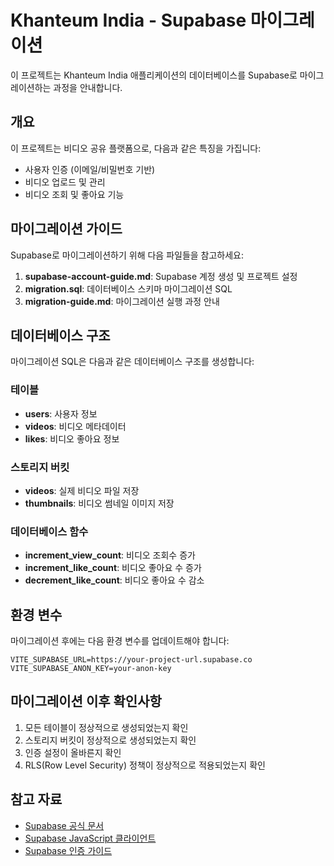 # Khanteum India - Supabase 마이그레이션

이 프로젝트는 Khanteum India 애플리케이션의 데이터베이스를 Supabase로 마이그레이션하는 과정을 안내합니다.

## 개요

이 프로젝트는 비디오 공유 플랫폼으로, 다음과 같은 특징을 가집니다:

- 사용자 인증 (이메일/비밀번호 기반)
- 비디오 업로드 및 관리
- 비디오 조회 및 좋아요 기능

## 마이그레이션 가이드

Supabase로 마이그레이션하기 위해 다음 파일들을 참고하세요:

1. **supabase-account-guide.md**: Supabase 계정 생성 및 프로젝트 설정
2. **migration.sql**: 데이터베이스 스키마 마이그레이션 SQL
3. **migration-guide.md**: 마이그레이션 실행 과정 안내

## 데이터베이스 구조

마이그레이션 SQL은 다음과 같은 데이터베이스 구조를 생성합니다:

### 테이블

- **users**: 사용자 정보
- **videos**: 비디오 메타데이터
- **likes**: 비디오 좋아요 정보

### 스토리지 버킷

- **videos**: 실제 비디오 파일 저장
- **thumbnails**: 비디오 썸네일 이미지 저장

### 데이터베이스 함수

- **increment_view_count**: 비디오 조회수 증가
- **increment_like_count**: 비디오 좋아요 수 증가
- **decrement_like_count**: 비디오 좋아요 수 감소

## 환경 변수

마이그레이션 후에는 다음 환경 변수를 업데이트해야 합니다:

```
VITE_SUPABASE_URL=https://your-project-url.supabase.co
VITE_SUPABASE_ANON_KEY=your-anon-key
```

## 마이그레이션 이후 확인사항

1. 모든 테이블이 정상적으로 생성되었는지 확인
2. 스토리지 버킷이 정상적으로 생성되었는지 확인
3. 인증 설정이 올바른지 확인
4. RLS(Row Level Security) 정책이 정상적으로 적용되었는지 확인

## 참고 자료

- [Supabase 공식 문서](https://supabase.com/docs)
- [Supabase JavaScript 클라이언트](https://supabase.com/docs/reference/javascript/introduction)
- [Supabase 인증 가이드](https://supabase.com/docs/guides/auth)
